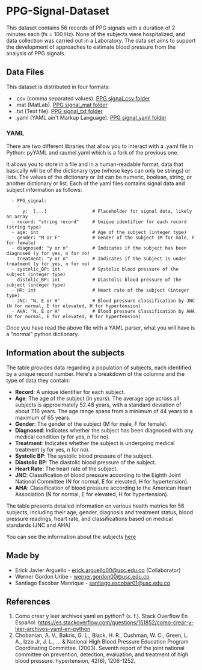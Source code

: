 # PPG-Signal-Dataset
This dataset contains 56 records of PPG signals with a duration of 2 minutes each (fs = 100 Hz). None of the subjects were hospitalized, and data collection was carried out in a Laboratory. The data set aims to support the development of approaches to estimate blood pressure from the analysis of PPG signals.
## Data Files
This dataset is distributed in four formats:
- .csv (comma separated values). [PPG signal_csv folder](https://github.com/Santiagoat21/PPG-signal-dataset/tree/91048ef243c5eb24083109be2c5ae49907af371d/PPG%20signal_csv)
- .mat (MatLab). [PPG signal_mat folder](https://github.com/Santiagoat21/PPG-signal-dataset/tree/91048ef243c5eb24083109be2c5ae49907af371d/PPG%20signal_mat)
- .txt (Text file). [PPG signal_txt folder](https://github.com/Santiagoat21/PPG-signal-dataset/tree/91048ef243c5eb24083109be2c5ae49907af371d/PPG%20signal_txt)
- .yaml (YAML ain't Markup Language). [PPG signal_yaml folder](https://github.com/Santiagoat21/PPG-signal-dataset/tree/91048ef243c5eb24083109be2c5ae49907af371d/PPG%20signal_yaml)
### YAML
There are two different libraries that allow you to interact with a .yaml file in Python: pyYAML and raumel.yaml which is a fork of the previous one.

It allows you to store in a file and in a human-readable format, data that basically will be of the dictionary type (whose keys can only be strings) or lists. The values of the dictionary or list can be numeric, boolean, string, or another dictionary or list. Each of the yaml files contains signal data and subject information as follows:
  
      - PPG_signal:
        -
          y:  [...]                 # Placeholder for signal data, likely an array
      - record: "string record"     # Unique identifier for each record (string type)
      - age: int                    # Age of the subject (integer type)
      - gender: "M or F"            # Gender of the subject (M for male, F for female)
      - diagnosed: "y or n"         # Indicates if the subject has been diagnosed (y for yes, n for no)
      - treatment: "y or n"         # Indicates if the subject is under treatment (y for yes, n for no)
      - systolic_BP: int            # Systolic blood pressure of the subject (integer type)
      - distolic_BP: int            # Diastolic blood pressure of the subject (integer type)
      - HR: int                     # Heart rate of the subject (integer type)
      - JNC: "N, E or H"            # Blood pressure classification by JNC (N for normal, E for elevated, H for hypertension)
      - AHA: "N, E or H"            # Blood pressure classification by AHA (N for normal, E for elevated, H for hypertension)
  

Once you have read the above file with a YAML parser, what you will have is a "normal" python dictionary.
## Information about the subjects
The table provides data regarding a population of subjects, each identified by a unique record number. Here's a breakdown of the columns and the type of data they contain:

- **Record**: A unique identifier for each subject.
- **Age**: The age of the subject (in years). The average age across all subjects is approximately 52.48 years, with a standard deviation of about 7.16 years. The age range spans from a minimum of 44 years to a maximum of 65 years.
- **Gender**: The gender of the subject (M for male, F for female).
- **Diagnosed**: Indicates whether the subject has been diagnosed with any medical condition (y for yes, n for no).
- **Treatment**: Indicates whether the subject is undergoing medical treatment (y for yes, n for no).
- **Systolic BP**: The systolic blood pressure of the subject.
- **Diastolic BP**: The diastolic blood pressure of the subject.
- **Heart Rate**: The heart rate of the subject.
- **JNC**: Classification of blood pressure according to the Eighth Joint National Committee (N for normal, E for elevated, H for hypertension).
- **AHA**: Classification of blood pressure according to the American Heart Association (N for normal, E for elevated, H for hypertension).

The table presents detailed information on various health metrics for 56 subjects, including their age, gender, diagnosis and treatment status, blood pressure readings, heart rate, and classifications based on medical standards (JNC and AHA)


You can see the information about the subjects [here](https://github.com/Santiagoat21/PPG-signal-dataset/blob/a626b5d6ec4f94064f9ea033d11247adcd9cf7ab/information_subj.md)
## Made by
- Erick Javier Arguello - erick.arguello00@usc.edu.co (Collaborator)
- Werner Gordon Uribe - werner.gordon00@usc.edu.co
- Santiago Escobar Manrique - santiago.escobar01@usc.edu.co

## References
1. Como crear y leer archivos yaml en python? (s. f.). Stack Overflow En Español. https://es.stackoverflow.com/questions/151852/como-crear-y-leer-archivos-yaml-en-python
2. Chobanian, A. V., Bakris, G. L., Black, H. R., Cushman, W. C., Green, L. A., Izzo Jr, J. L., ... & National High Blood Pressure Education Program Coordinating Committee. (2003). Seventh report of the joint national committee on prevention, detection, evaluation, and treatment of high blood pressure. hypertension, 42(6), 1206-1252.
